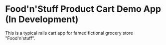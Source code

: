 # Food'n'Stuff Product Cart Demo App (In Development)

This is a typical rails cart app for famed fictional grocery store "Food'n'stuff".
